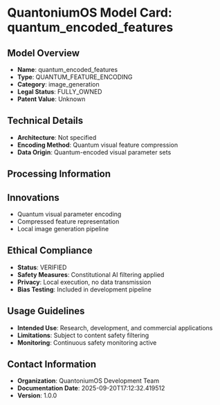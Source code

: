 
# QuantoniumOS Model Card: quantum_encoded_features

## Model Overview
- **Name**: quantum_encoded_features
- **Type**: QUANTUM_FEATURE_ENCODING
- **Category**: image_generation
- **Legal Status**: FULLY_OWNED
- **Patent Value**: Unknown

## Technical Details
- **Architecture**: Not specified
- **Encoding Method**: Quantum visual feature compression
- **Data Origin**: Quantum-encoded visual parameter sets

## Processing Information

## Innovations
- Quantum visual parameter encoding
- Compressed feature representation
- Local image generation pipeline

## Ethical Compliance
- **Status**: VERIFIED
- **Safety Measures**: Constitutional AI filtering applied
- **Privacy**: Local execution, no data transmission
- **Bias Testing**: Included in development pipeline

## Usage Guidelines
- **Intended Use**: Research, development, and commercial applications
- **Limitations**: Subject to content safety filtering
- **Monitoring**: Continuous safety monitoring active

## Contact Information
- **Organization**: QuantoniumOS Development Team
- **Documentation Date**: 2025-09-20T17:12:32.419512
- **Version**: 1.0.0
